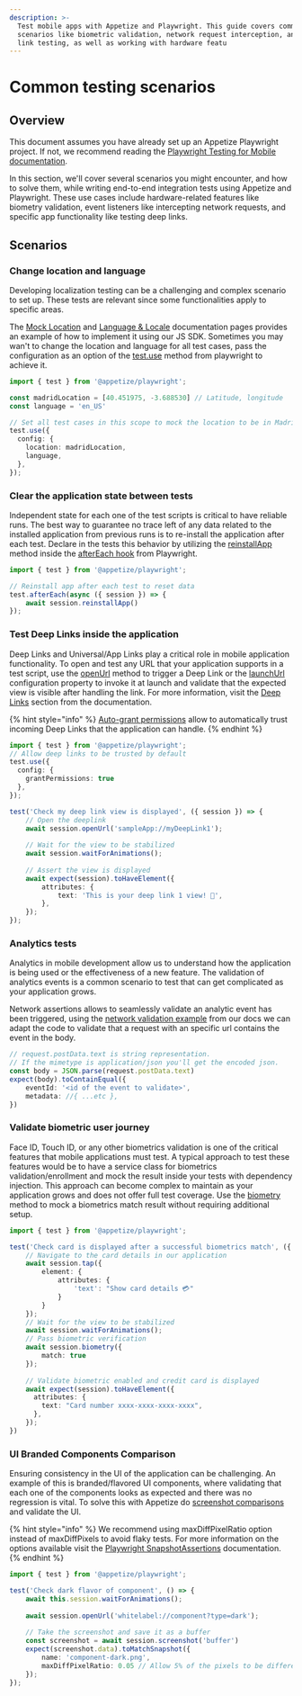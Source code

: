 ```yaml
---
description: >-
  Test mobile apps with Appetize and Playwright. This guide covers common
  scenarios like biometric validation, network request interception, and deep
  link testing, as well as working with hardware featu
---
```


# Common testing scenarios

## Overview

This document assumes you have already set up an Appetize Playwright project. If not, we recommend reading the [Playwright Testing for Mobile documentation](../testing/).

In this section, we'll cover several scenarios you might encounter, and how to solve them, while writing end-to-end integration tests using Appetize and Playwright. These use cases include hardware-related features like biometry validation, event listeners like intercepting network requests, and specific app functionality like testing deep links.

## Scenarios

### Change location and language

Developing localization testing can be a challenging and complex scenario to set up. These tests are relevant since some functionalities apply to specific areas.

The [Mock Location](../features/mock-location.md) and [Language & Locale](../features/language-and-locale.md) documentation pages provides an example of how to implement it using our JS SDK. Sometimes you may wan't to change the location and language for all test cases, pass the configuration as an option of the [test.use](https://playwright.dev/docs/api/class-test#test-use) method from playwright to achieve it.

```typescript
import { test } from '@appetize/playwright';

const madridLocation = [40.451975, -3.688530] // Latitude, longitude
const language = 'en_US'

// Set all test cases in this scope to mock the location to be in Madrid
test.use({
  config: {
    location: madridLocation,
    language,
  },
});
```

### Clear the application state between tests

Independent state for each one of the test scripts is critical to have reliable runs. The best way to guarantee no trace left of any data related to the installed application from previous runs is to re-install the application after each test. Declare in the tests this behavior by utilizing the [reinstallApp](../javascript-sdk/api-reference/#reinstallapp) method inside the [afterEach hook](https://playwright.dev/docs/api/class-test#test-after-each) from Playwright.

```typescript
import { test } from '@appetize/playwright';

// Reinstall app after each test to reset data
test.afterEach(async ({ session }) => {
    await session.reinstallApp()
});
```

### Test Deep Links inside the application

Deep Links and Universal/App Links play a critical role in mobile application functionality. To open and test any URL that your application supports in a test script, use the [openUrl](../javascript-sdk/api-reference/#openurl-url) method to trigger a Deep Link or the [launchUrl](../javascript-sdk/configuration.md#launchurl) configuration property to invoke it at launch and validate that the expected view is visible after handling the link. For more information, visit the [Deep Links](../features/deep-links.md) section from the documentation.

{% hint style="info" %}
[Auto-grant permissions](../features/auto-grant-permissions.md) allow to automatically trust incoming Deep Links that the application can handle.
{% endhint %}

```typescript
import { test } from '@appetize/playwright';
// Allow deep links to be trusted by default
test.use({
  config: {
    grantPermissions: true
  },
});

test('Check my deep link view is displayed', ({ session }) => {
    // Open the deeplink
    await session.openUrl('sampleApp://myDeepLink1');
    
    // Wait for the view to be stabilized
    await session.waitForAnimations();
    
    // Assert the view is displayed
    await expect(session).toHaveElement({
        attributes: {
            text: 'This is your deep link 1 view! 🎉',
        },
    });
});
```

### Analytics tests

Analytics in mobile development allow us to understand how the application is being used or the effectiveness of a new feature. The validation of analytics events is a common scenario to test that can get complicated as your application grows.

Network assertions allows to seamlessly validate an analytic event has been triggered, using the [network validation example](../testing/writing-tests.md) from our docs we can adapt the code to validate that a request with an specific url contains the event in the body.

```typescript
// request.postData.text is string representation. 
// If the mimetype is application/json you'll get the encoded json.
const body = JSON.parse(request.postData.text)
expect(body).toContainEqual({
    eventId: '<id of the event to validate>',
    metadata: //{ ...etc },
})
```

### Validate biometric user journey

Face ID, Touch ID, or any other biometrics validation is one of the critical features that mobile applications must test. A typical approach to test these features would be to have a service class for biometrics validation/enrollment and mock the result inside your tests with dependency injection. This approach can become complex to maintain as your application grows and does not offer full test coverage. Use the [biometry](../javascript-sdk/automation/device-commands.md#biometry) method to mock a biometrics match result without requiring additional setup.

```typescript
import { test } from '@appetize/playwright';

test('Check card is displayed after a successful biometrics match', ({ session }) => {
    // Navigate to the card details in our application
    await session.tap({
        element: {
            attributes: {
                'text': "Show card details 💳"
            }
        }
    });
    // Wait for the view to be stabilized
    await session.waitForAnimations();
    // Pass biometric verification
    await session.biometry({
        match: true
    });
    
    // Validate biometric enabled and credit card is displayed
    await expect(session).toHaveElement({
      attributes: {
        text: "Card number xxxx-xxxx-xxxx-xxxx",
      },
    });
})
```

### UI Branded Components Comparison

Ensuring consistency in the UI of the application can be challenging. An example of this is branded/flavored UI components, where validating that each one of the components looks as expected and there was no regression is vital. To solve this with Appetize do [screenshot comparisons](../testing/writing-tests.md#screenshot-comparisons) and validate the UI.

{% hint style="info" %}
We recommend using maxDiffPixelRatio option instead of maxDiffPixels to avoid flaky tests. For more information on the options available visit the [Playwright SnapshotAssertions](https://playwright.dev/docs/api/class-snapshotassertions#snapshot-assertions-to-match-snapshot-2) documentation.
{% endhint %}

```typescript
import { test } from '@appetize/playwright';

test('Check dark flavor of component', () => {
    await this.session.waitForAnimations();
    
    await session.openUrl('whitelabel://component?type=dark');
    
    // Take the screenshot and save it as a buffer
    const screenshot = await session.screenshot('buffer')
    expect(screenshot.data).toMatchSnapshot({
        name: 'component-dark.png',
        maxDiffPixelRatio: 0.05 // Allow 5% of the pixels to be different
    });
});
```
